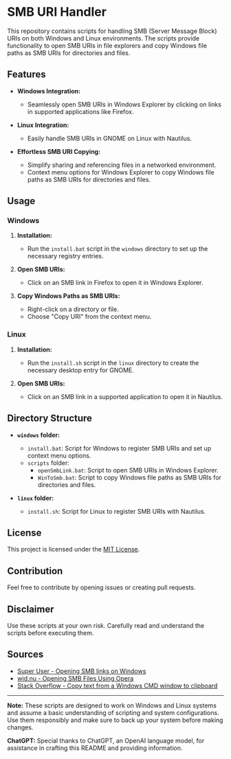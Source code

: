 # SMB URI Handler

This repository contains scripts for handling SMB (Server Message Block) URIs on both Windows and Linux environments. The scripts provide functionality to open SMB URIs in file explorers and copy Windows file paths as SMB URIs for directories and files.

## Features

- **Windows Integration:**
  - Seamlessly open SMB URIs in Windows Explorer by clicking on links in supported applications like Firefox.

- **Linux Integration:**
  - Easily handle SMB URIs in GNOME on Linux with Nautilus.

- **Effortless SMB URI Copying:**
  - Simplify sharing and referencing files in a networked environment.
  - Context menu options for Windows Explorer to copy Windows file paths as SMB URIs for directories and files.

## Usage

### Windows

1. **Installation:**
   - Run the `install.bat` script in the `windows` directory to set up the necessary registry entries.

2. **Open SMB URIs:**
   - Click on an SMB link in Firefox to open it in Windows Explorer.

3. **Copy Windows Paths as SMB URIs:**
   - Right-click on a directory or file.
   - Choose "Copy URI" from the context menu.

### Linux

1. **Installation:**
   - Run the `install.sh` script in the `linux` directory to create the necessary desktop entry for GNOME.

2. **Open SMB URIs:**
   - Click on an SMB link in a supported application to open it in Nautilus.


## Directory Structure

- **`windows` folder:**
  - `install.bat`: Script for Windows to register SMB URIs and set up context menu options.
  - `scripts` folder:
    - `openSmbLink.bat`: Script to open SMB URIs in Windows Explorer.
    - `WinToSmb.bat`: Script to copy Windows file paths as SMB URIs for directories and files.

- **`linux` folder:**
  - `install.sh`: Script for Linux to register SMB URIs with Nautilus.

## License

This project is licensed under the [MIT License](LICENSE).

## Contribution

Feel free to contribute by opening issues or creating pull requests.

## Disclaimer

Use these scripts at your own risk. Carefully read and understand the scripts before executing them.

## Sources

- [Super User - Opening SMB links on Windows](https://superuser.com/questions/1064142/opening-smb-links-on-windows)
- [wjd.nu - Opening SMB Files Using Opera](https://wjd.nu/articles/2004/00/opening_smb_files_using_opera)
- [Stack Overflow - Copy text from a Windows CMD window to clipboard](https://stackoverflow.com/questions/11543578/copy-text-from-a-windows-cmd-window-to-clipboard)

---

**Note:** These scripts are designed to work on Windows and Linux systems and assume a basic understanding of scripting and system configurations. Use them responsibly and make sure to back up your system before making changes.

**ChatGPT:** Special thanks to ChatGPT, an OpenAI language model, for assistance in crafting this README and providing information.

